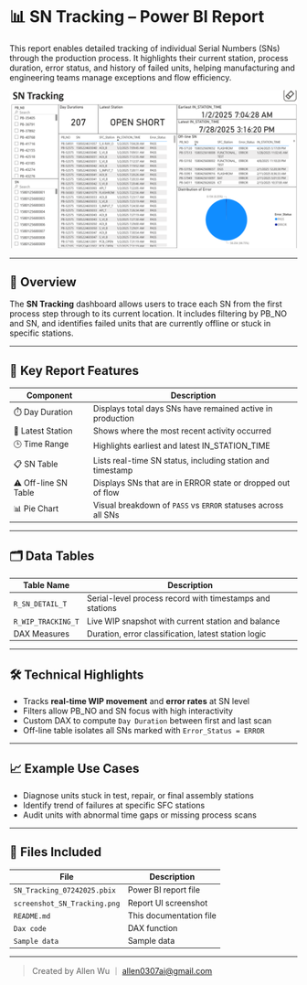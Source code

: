 # 📊 SN Tracking – Power BI Report

This report enables detailed tracking of individual Serial Numbers (SNs) through the production process. It highlights their current station, process duration, error status, and history of failed units, helping manufacturing and engineering teams manage exceptions and flow efficiency.

![SN Tracking Screenshot](screenshot_SN_Tracking.png)

---

## 📌 Overview

The **SN Tracking** dashboard allows users to trace each SN from the first process step through to its current location. It includes filtering by PB_NO and SN, and identifies failed units that are currently offline or stuck in specific stations.

---

## 🧩 Key Report Features

| Component | Description |
|----------|-------------|
| ⏱️ Day Duration | Displays total days SNs have remained active in production |
| 🏁 Latest Station | Shows where the most recent activity occurred |
| 🕒 Time Range | Highlights earliest and latest IN_STATION_TIME |
| 📋 SN Table | Lists real-time SN status, including station and timestamp |
| ⚠️ Off-line SN Table | Displays SNs that are in ERROR state or dropped out of flow |
| 📊 Pie Chart | Visual breakdown of `PASS` vs `ERROR` statuses across all SNs |

---

## 🗂️ Data Tables

| Table Name | Description |
|------------|-------------|
| `R_SN_DETAIL_T` | Serial-level process record with timestamps and stations |
| `R_WIP_TRACKING_T` | Live WIP snapshot with current station and balance |
| DAX Measures | Duration, error classification, latest station logic |

---

## 🛠️ Technical Highlights

- Tracks **real-time WIP movement** and **error rates** at SN level
- Filters allow PB_NO and SN focus with high interactivity
- Custom DAX to compute `Day Duration` between first and last scan
- Off-line table isolates all SNs marked with `Error_Status = ERROR`

---

## 📈 Example Use Cases

- Diagnose units stuck in test, repair, or final assembly stations
- Identify trend of failures at specific SFC stations
- Audit units with abnormal time gaps or missing process scans

---

## 📁 Files Included

| File | Description |
|------|-------------|
| `SN_Tracking_07242025.pbix` | Power BI report file |
| `screenshot_SN_Tracking.png` | Report UI screenshot |
| `README.md` | This documentation file |
| `Dax code` | DAX function |
| `Sample data` | Sample data |

---

> Created by Allen Wu ｜ allen0307ai@gmail.com
